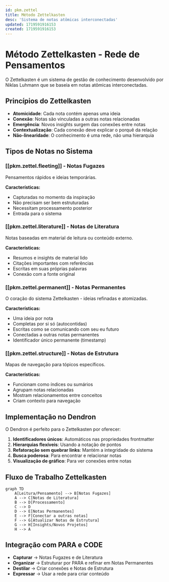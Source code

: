 ```yaml
---
id: pkm.zettel
title: Método Zettelkasten
desc: 'Sistema de notas atômicas interconectadas'
updated: 1719591916153
created: 1719591916153
---
```


# Método Zettelkasten - Rede de Pensamentos

O Zettelkasten é um sistema de gestão de conhecimento desenvolvido por Niklas Luhmann que se baseia em notas atômicas interconectadas.

## Princípios do Zettelkasten

- **Atomicidade**: Cada nota contém apenas uma ideia
- **Conexão**: Notas são vinculadas a outras notas relacionadas
- **Emergência**: Novos insights surgem das conexões entre notas
- **Contextualização**: Cada conexão deve explicar o porquê da relação
- **Não-linearidade**: O conhecimento é uma rede, não uma hierarquia

## Tipos de Notas no Sistema

### [[pkm.zettel.fleeting]] - Notas Fugazes

Pensamentos rápidos e ideias temporárias.

**Características:**
- Capturadas no momento da inspiração
- Não precisam ser bem estruturadas
- Necessitam processamento posterior
- Entrada para o sistema

### [[pkm.zettel.literature]] - Notas de Literatura

Notas baseadas em material de leitura ou conteúdo externo.

**Características:**
- Resumos e insights de material lido
- Citações importantes com referências
- Escritas em suas próprias palavras
- Conexão com a fonte original

### [[pkm.zettel.permanent]] - Notas Permanentes

O coração do sistema Zettelkasten - ideias refinadas e atomizadas.

**Características:**
- Uma ideia por nota
- Completas por si só (autocontidas)
- Escritas como se comunicando com seu eu futuro
- Conectadas a outras notas permanentes
- Identificador único permanente (timestamp)

### [[pkm.zettel.structure]] - Notas de Estrutura

Mapas de navegação para tópicos específicos.

**Características:**
- Funcionam como índices ou sumários
- Agrupam notas relacionadas
- Mostram relacionamentos entre conceitos
- Criam contexto para navegação

## Implementação no Dendron

O Dendron é perfeito para o Zettelkasten por oferecer:

1. **Identificadores únicos**: Automáticos nas propriedades frontmatter
2. **Hierarquias flexíveis**: Usando a notação de pontos
3. **Refatoração sem quebrar links**: Mantém a integridade do sistema
4. **Busca poderosa**: Para encontrar e relacionar notas
5. **Visualização de gráfico**: Para ver conexões entre notas

## Fluxo de Trabalho Zettelkasten

```mermaid
graph TD
    A[Leitura/Pensamento] --> B[Notas Fugazes]
    A --> C[Notas de Literatura]
    B --> D[Processamento]
    C --> D
    D --> E[Notas Permanentes]
    E --> F[Conectar a outras notas]
    F --> G[Atualizar Notas de Estrutura]
    G --> H[Insights/Novos Projetos]
    H --> A
```

## Integração com PARA e CODE

- **Capturar** → Notas Fugazes e de Literatura
- **Organizar** → Estruturar por PARA e refinar em Notas Permanentes
- **Destilar** → Criar conexões e Notas de Estrutura
- **Expressar** → Usar a rede para criar conteúdo
